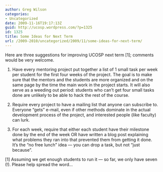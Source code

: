```yaml
---
author: Greg Wilson
categories:
- Uncategorized
date: 2009-11-16T19:17:13Z
guid: http://ucosp.wordpress.com/?p=1325
id: 1325
title: Some Ideas for Next Term
url: /2009-2010/uncategorized/2009/11/some-ideas-for-next-term/
---
```


Here are three suggestions for improving UCOSP next term [1]; comments would be very welcome.

1. Have every mentoring project put together a list of 1 small task per week per student for the first four weeks of the project. The goal is to make sure that the mentors and the students are more organized and on the same page by the time the main work in the project starts. It will also serve as a weeding out period: students who can&#8217;t get four small tasks done are unlikely to be able to hack the rest of the course.

2. Require every project to have a mailing list that anyone can subscribe to. Everyone &#8220;gets&#8221; e-mail, even if other methods dominate in the actual development process of the project, and interested people (like faculty) can lurk.

3. For each week, require that either each student have their milestone done by the end of the week OR have written a blog post explaining what problems they ran into that prevented them from getting it done. It&#8217;s the &#8220;no free lunch&#8221; idea &#8212; you can drop a task, but not &#8220;just because&#8221;.

[1] Assuming we get enough students to run it &#8212; so far, we only have seven (!). Please help spread the word&#8230;